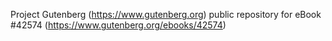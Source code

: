 Project Gutenberg (https://www.gutenberg.org) public repository for eBook #42574 (https://www.gutenberg.org/ebooks/42574)
